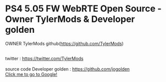 # PS4 5.05 FW WebRTE Open Source - Owner TylerMods & Developer golden
OWNER TylerMods github(https://github.com/TylerMods)

<br>twitter : https://twitter.com/TylerMods
<br><br>
 source code Developer golden : https://github.com/jogolden
 <br>
 [Click me to go to Google!](https://www.google.com)
